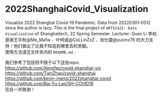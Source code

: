 # 2022ShanghaiCovid_Visualization
Visualize 2022 Shanghai Covid-19 Pandemic. Data from 20220301-0512 since the author is lazy. 
This is the final project of `ARTS1422: Data Visualization` of Shanghaitech, 22 Spring Semester. Lecturer: Quan Li 李权. 
感谢王华秋@Me_Mafia 、叶柯成@CoLLinZzZ 、张仕震@yuxinz76 的大力支持！他们做出了比我不知高到哪里去的贡献。  
使用方法请见文件夹内的 `README.md` .  

我们参考了包括但不限于以下这些repo:  
https://github.com/Xenofex/covid-shanghai-viz  
https://github.com/TienZhao/covid-shanghai  
https://github.com/kevin-meng/2022shanghai-covid  
https://github.com/Bai-Yu-Lan/SH-COVID19  
在此一并致谢！
